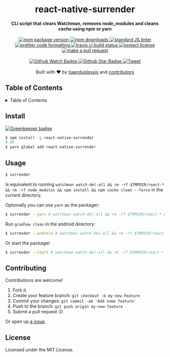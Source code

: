 
<h1 align="center">react-native-surrender</h1>
<div align="center">
  <strong>CLI script that clears Watchman, removes node_modules and cleans cache using npm or yarn</strong>
</div>
<br>
<div align="center">
  <a href="https://npmjs.org/package/react-native-surrender">
    <img src="https://img.shields.io/npm/v/react-native-surrender.svg?style=flat-square" alt="npm package version" />
  </a>
  <a href="https://npmjs.org/package/react-native-surrender">
  <img src="https://img.shields.io/npm/dm/react-native-surrender.svg?style=flat-square" alt="npm downloads" />
  </a>
  <a href="https://github.com/feross/standard">
    <img src="https://img.shields.io/badge/code%20style-standard-brightgreen.svg?style=flat-square" alt="standard JS linter" />
  </a>
  <a href="https://github.com/prettier/prettier">
    <img src="https://img.shields.io/badge/styled_with-prettier-ff69b4.svg?style=flat-square" alt="prettier code formatting" />
  </a>
  <a href="https://travis-ci.org/tiaanduplessis/react-native-surrender">
    <img src="https://img.shields.io/travis/tiaanduplessis/react-native-surrender.svg?style=flat-square" alt="travis ci build status" />
  </a>
  <a href="https://github.com/tiaanduplessis/react-native-surrender/blob/master/LICENSE">
    <img src="https://img.shields.io/npm/l/react-native-surrender.svg?style=flat-square" alt="project license" />
  </a>
  <a href="http://makeapullrequest.com">
    <img src="https://img.shields.io/badge/PRs-welcome-brightgreen.svg?style=flat-square" alt="make a pull request" />
  </a>
</div>
<br>
<div align="center">
  <a href="https://github.com/tiaanduplessis/react-native-surrender/watchers">
    <img src="https://img.shields.io/github/watchers/tiaanduplessis/react-native-surrender.svg?style=social" alt="Github Watch Badge" />
  </a>
  <a href="https://github.com/tiaanduplessis/react-native-surrender/stargazers">
    <img src="https://img.shields.io/github/stars/tiaanduplessis/react-native-surrender.svg?style=social" alt="Github Star Badge" />
  </a>
  <a href="https://twitter.com/intent/tweet?text=Check%20out%20react-native-surrender!%20https://github.com/tiaanduplessis/react-native-surrender%20%F0%9F%91%8D">
    <img src="https://img.shields.io/twitter/url/https/github.com/tiaanduplessis/react-native-surrender.svg?style=social" alt="Tweet" />
  </a>
</div>
<br>
<div align="center">
  Built with ❤︎ by <a href="https://github.com/tiaanduplessis">tiaanduplessis</a> and <a href="https://github.com/tiaanduplessis/react-native-surrender/contributors">contributors</a>
</div>

<h2>Table of Contents</h2>
<details>
  <summary>Table of Contents</summary>
  <li><a href="#install">Install</a></li>
  <li><a href="#usage">Usage</a></li>
  <li><a href="#contribute">Contribute</a></li>
  <li><a href="#license">License</a></li>
</details>

## Install

[![Greenkeeper badge](https://badges.greenkeeper.io/tiaanduplessis/react-native-surrender.svg)](https://greenkeeper.io/)

```sh
$ npm install -g react-native-surrender
# OR
$ yarn global add react-native-surrender
```

## Usage

```sh
$ surrender
```

Is equivalent to running `watchman watch-del-all && rm -rf $TMPDIR/react-* && rm -rf node_modules && npm install && npm cache clean --force` in the current directory.

Optionally you can use `yarn` as the packager:

```sh
$ surrender --yarn # watchman watch-del-all && rm -rf $TMPDIR/react-* && rm -rf node_modules && yarn install && yarn cache clean
```

Run `gradlew clean` in the android directory:

```sh
$ surrender --android # watchman watch-del-all && rm -rf $TMPDIR/react-* && rm -rf node_modules && npm install && npm cache clean --force && cd android & gradlew clean & cd .. 
```

Or start the packager

```sh
$ surrender --start # watchman watch-del-all && rm -rf $TMPDIR/react-* && rm -rf node_modules && npm install && npm cache clean --force  && npm start --reset-cache
```

## Contributing

Contributions are welcome!

1. Fork it.
2. Create your feature branch: `git checkout -b my-new-feature`
3. Commit your changes: `git commit -am 'Add some feature'`
4. Push to the branch: `git push origin my-new-feature`
5. Submit a pull request :D

Or open up [a issue](https://github.com/tiaanduplessis/react-native-surrender/issues).

## License

Licensed under the MIT License.
